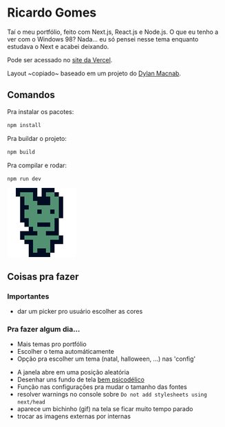 # Ricardo Gomes

Taí o meu portfólio, feito com Next.js, React.js e Node.js. O que eu tenho a ver com o Windows 98? Nada... eu só pensei nesse tema enquanto estudava o Next e acabei deixando.

Pode ser acessado no [site da Vercel](ricardo-gomes.vercel.app/home).

Layout ~copiado~ baseado em um projeto do [Dylan Macnab](https://codepen.io/DylanMacnab/pen/xEEOyZ).

## Comandos

Pra instalar os pacotes:
```bash
npm install
```

Pra buildar o projeto:
```bash
npm build
```

Pra compilar e rodar:
```bash
npm run dev
```

![Eu em 256x256px](/public/img/eu_16-16.gif)

## Coisas pra fazer

### Importantes

- dar um picker pro usuário escolher as cores

### Pra fazer algum dia...

* Mais temas pro portfólio
* Escolher o tema automáticamente
* Opção pra escolher um tema (natal, halloween, ...) nas 'config'

- A janela abre em uma posição aleatória
- Desenhar uns fundo de tela [bem psicodélico](https://everydaylouie.itch.io/kidpix)
- Função nas configurações pra mudar o tamanho das fontes
- resolver warnings no console sobre `Do not add stylesheets using next/head`
- aparece um bichinho (gif) na tela se ficar muito tempo parado
- trocar as imagens externas por internas
